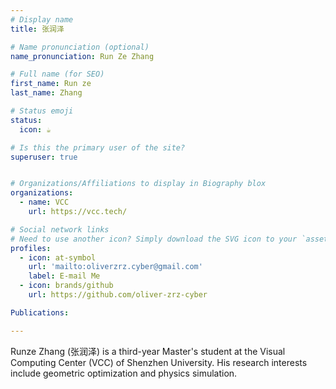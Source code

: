 ```yaml
---
# Display name
title: 张润泽

# Name pronunciation (optional)
name_pronunciation: Run Ze Zhang

# Full name (for SEO)
first_name: Run ze
last_name: Zhang

# Status emoji
status:
  icon: ☕️

# Is this the primary user of the site?
superuser: true


# Organizations/Affiliations to display in Biography blox
organizations:
  - name: VCC
    url: https://vcc.tech/

# Social network links
# Need to use another icon? Simply download the SVG icon to your `assets/media/icons/` folder.
profiles:
  - icon: at-symbol
    url: 'mailto:oliverzrz.cyber@gmail.com'
    label: E-mail Me
  - icon: brands/github
    url: https://github.com/oliver-zrz-cyber

Publications:

---
```

Runze Zhang (张润泽) is a third-year Master's student at the Visual Computing Center (VCC) of Shenzhen University. His research interests include geometric optimization and physics simulation.
